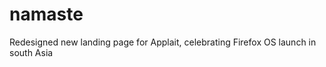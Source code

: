 namaste
=======

Redesigned new landing page for Applait, celebrating Firefox OS launch in south Asia
